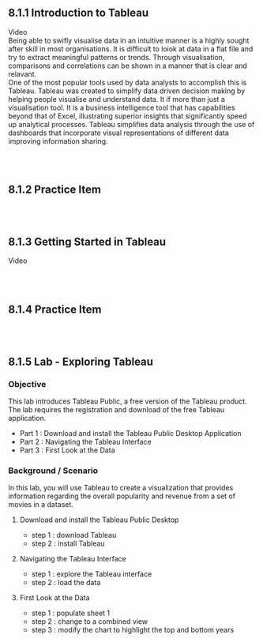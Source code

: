 ## 8.1.1 Introduction to Tableau
Video
<br/>
Being able to swifly visualise data in an intuitive manner is a highly sought after skill in most organisations. It is difficult to loiok at data in a flat file and try to extract meaningful patterns or trends. Through visualisation, comparisons and correlations can be shown in a manner that is clear and relavant.
<br/>
One of the most popular tools used by data analysts to accomplish this is Tableau. Tableau was created to simplify data driven decision making by helping people visualise and understand data. It if more than just a visualisation tool. It is a business intelligence tool that has capabilities beyond that of Excel, illustrating superior insights that significantly speed up analytical processes. Tableau simplifies data analysis through the use of dashboards that incorporate visual representations of different data improving information sharing. 

<br/><br/>

## 8.1.2 Practice Item

<br/><br/>

## 8.1.3 Getting Started in Tableau

Video

<br/><br/>

## 8.1.4 Practice Item

<br/><br/>

## 8.1.5 Lab - Exploring Tableau

### Objective
This lab introduces Tableau Public, a free version of the Tableau product. The lab requires the registration and download of the free Tableau application.
- Part 1 : Download and install the Tableau Public Desktop Application
- Part 2 : Navigating the Tableau Interface
- Part 3 : First Look at the Data

### Background / Scenario
In this lab, you will use Tableau to create a visualization that provides information regarding the overall popularity and revenue from a set of movies in a dataset.

1. Download and install the Tableau Public Desktop
    - step 1 : download Tableau
    - step 2 : install Tableau

2. Navigating the Tableau Interface
    - step 1 : explore the Tableau interface
    - step 2 : load the data

3. First Look at the Data
    - step 1 : populate sheet 1
    - step 2 : change to a combined view
    - step 3 : modify the chart to highlight the top and bottom years